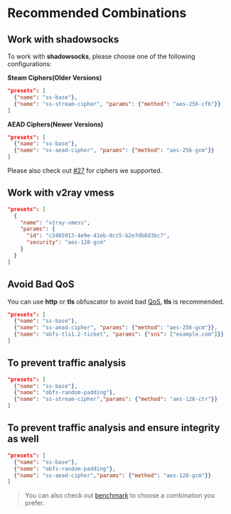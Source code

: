 # Recommended Combinations

## Work with shadowsocks

To work with **shadowsocks**, please choose one of the following configurations:

**Steam Ciphers(Older Versions)**

```json
"presets": [
  {"name": "ss-base"},
  {"name": "ss-stream-cipher", "params": {"method": "aes-256-cfb"}}
]
```

**AEAD Ciphers(Newer Versions)**

```json
"presets": [
  {"name": "ss-base"},
  {"name": "ss-aead-cipher", "params": {"method": "aes-256-gcm"}}
]
```

Please also check out [#27](https://github.com/blinksocks/blinksocks/issues/27) for ciphers we supported.

## Work with v2ray vmess

```json
"presets": [
  {
    "name": "v2ray-vmess",
    "params": {
      "id": "c2485913-4e9e-41eb-8cc5-b2e7db8d3bc7",
      "security": "aes-128-gcm"
    }
  }
]
```

## Avoid Bad QoS

You can use **http** or **tls** obfuscator to avoid bad [QoS], **tls** is recommended.

```json
"presets": [
  {"name": "ss-base"},
  {"name": "ss-aead-cipher", "params": {"method": "aes-256-gcm"}},
  {"name": "obfs-tls1.2-ticket", "params": {"sni": ["example.com"]}}
]
```

## To prevent traffic analysis

```json
"presets": [
  {"name": "ss-base"},
  {"name": "obfs-random-padding"},
  {"name": "ss-stream-cipher","params": {"method": "aes-128-ctr"}}
]
```

## To prevent traffic analysis and ensure integrity as well

```json
"presets": [
  {"name": "ss-base"},
  {"name": "obfs-random-padding"},
  {"name": "ss-aead-cipher","params": {"method": "aes-128-gcm"}}
]
```

> You can also check out [benchmark] to choose a combination you prefer.

[QoS]: https://en.wikipedia.org/wiki/Quality_of_service
[benchmark]: ../benchmark/README.md
